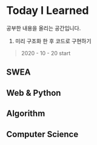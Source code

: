 # Today I Learned 

공부한 내용을 올리는 공간입니다.

1. 미리 구조화 한 후 코드로 구현하기

> 2020 - 10 - 20 	start



## SWEA



## Web & Python



## Algorithm



## Computer Science

